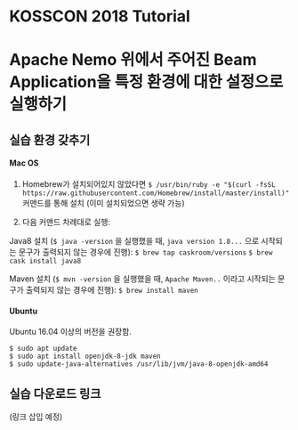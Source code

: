# KOSSCON 2018 Tutorial
# Apache Nemo 위에서 주어진 Beam Application을 특정 환경에 대한 설정으로 실행하기

## 실습 환경 갖추기

#### Mac OS

1. Homebrew가 설치되어있지 않았다면 `$ /usr/bin/ruby -e "$(curl -fsSL https://raw.githubusercontent.com/Homebrew/install/master/install)"` 커맨드를 통해 설치 (이미 설치되었으면 생략 가능)

2. 다음 커맨드 차례대로 실행:

Java8 설치 (`$ java -version` 을 실행했을 때, `java version 1.8...` 으로 시작되는 문구가 출력되지 않는 경우에 진행):
`$ brew tap caskroom/versions`
`$ brew cask install java8`

Maven 설치 (`$ mvn -version` 을 실행했을 때, `Apache Maven..` 이라고 시작되는 문구가 출력되지 않는 경우에 진행):
`$ brew install maven`

#### Ubuntu

Ubuntu 16.04 이상의 버전을 권장함.

```
$ sudo apt update
$ sudo apt install openjdk-8-jdk maven
$ sudo update-java-alternatives /usr/lib/jvm/java-8-openjdk-amd64
```

## 실습 다운로드 링크

(링크 삽입 예정)
